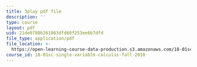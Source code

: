 ```yaml
---
title: 3play pdf file
description: ''
type: course
layout: pdf
uid: 21de0780b261063dfd60f253ee6b7dfd
file_type: application/pdf
file_location: >-
  https://open-learning-course-data-production.s3.amazonaws.com/18-01sc-single-variable-calculus-fall-2010/21de0780b261063dfd60f253ee6b7dfd_2keGgDBJKGU.pdf
course_id: 18-01sc-single-variable-calculus-fall-2010
---
```

